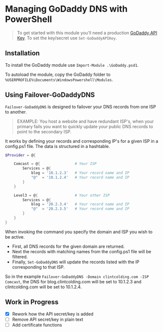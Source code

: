 # Managing GoDaddy DNS with PowerShell

> To get started with this module you'll need a production [GoDaddy API Key](https://developer.godaddy.com/keys/). To set the key/secret use `Set-GoDaddyAPIKey`.

## Installation

To install the GoDaddy module use `Import-Module .\GoDaddy.psd1`.

To autoload the module, copy the GoDaddy folder to `%USERPROFILE%\Documents\WindowsPowershell\Modules`.

## Using Failover-GoDaddyDNS

`Failover-GoDaddyDNS` is designed to failover your DNS records from one ISP to another. 

> EXAMPLE: You host a website and have redundant ISP's, when your primary fails you want to quickly update your public DNS records to point to the secondary ISP.

It works by defining your records and corresponding IP's for a given ISP in a config.ps1 file. The data is structured in a hashtable.

```powershell
$Provider = @{

    Comcast = @{                # Your ISP
        Services = @{
            blog = '10.1.2.3'   # Your record name and IP
            "@"  = '10.1.2.4'   # Your record name and IP
        }
    }

    Level3 = @{                 # Your other ISP
        Services = @{
            blog = '20.2.3.4'   # Your record name and IP
            "@"  = '20.2.3.5'   # Your record name and IP
        }
    }
}
```

When invoking the command you specify the domain and ISP you wish to be active. 

- First, all DNS records for the given domain are returned. 
- Next the records with matching names from the config.ps1 file will be filtered. 
- Finally, `Set-GoDaddyDNS` will update the records listed with the IP corresponding to that ISP.

So in the example `Failover-GoDaddyDNS -Domain clintcolding.com -ISP Comcast`, the DNS for blog.clintcolding.com will be set to 10.1.2.3 and clintcolding.com will be set to 10.1.2.4.

## Work in Progress

- [x] Rework how the API secret/key is added
- [ ] Remove API secret/key in plain text
- [ ] Add certificate functions